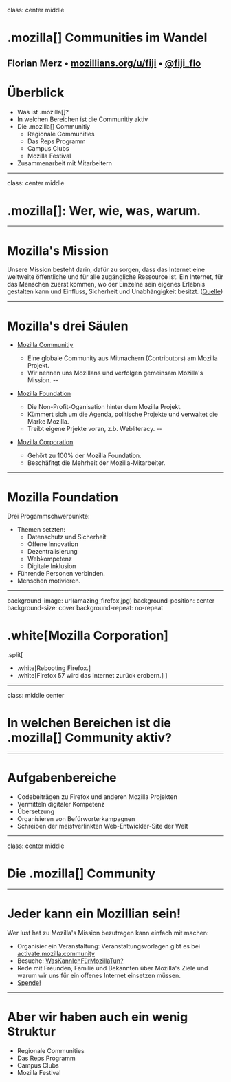 class: center middle
# .mozilla[] Communities im Wandel
Florian Merz
•
[mozillians.org/u/fiji](https://mozillians.org/u/fiji)
•
[@fiji_flo](https://twitter.com/fiji_flo)
---
# Überblick

* Was ist .mozilla[]?
* In welchen Bereichen ist die Communitiy aktiv
* Die .mozilla[] Communitiy
  * Regionale Communities
  * Das Reps Programm
  * Campus Clubs
  * Mozilla Festival
* Zusammenarbeit mit Mitarbeitern

---
class: center middle

# .mozilla[]: Wer, wie, was, warum.

---
# Mozilla's Mission

Unsere Mission besteht darin, dafür zu sorgen, dass das Internet eine weltweite
öffentliche und für alle zugängliche Ressource ist. Ein Internet, für das
Menschen zuerst kommen, wo der Einzelne sein eigenes Erlebnis gestalten kann und
Einfluss, Sicherheit und Unabhängigkeit besitzt.
([Quelle](https://www.mozilla.org/de/mission/))

---
# Mozilla's drei Säulen

* [Mozilla Communitiy](https://www.mozilla.org/de/contribute/)
  * Eine globale Community aus Mitmachern (Contributors) am Mozilla Projekt.
  * Wir nennen uns Mozillans und verfolgen gemeinsam Mozilla's Mission.
--

* [Mozilla Foundation](https://www.mozilla.org/de/foundation/)
  * Die Non-Profit-Oganisation hinter dem Mozilla Projekt.
  * Kümmert sich um die Agenda, politische Projekte und verwaltet die Marke Mozilla.
  * Treibt eigene Prjekte voran, z.b. Webliteracy.
--

* [Mozilla Corporation](https://www.mozilla.org/en-US/foundation/moco/)
  * Gehört zu 100% der Mozilla Foundation.
  * Beschäfitgt die Mehrheit der Mozilla-Mitarbeiter.

---
# Mozilla Foundation

Drei Progammschwerpunkte:
* Themen setzten:
  * Datenschutz und Sicherheit
  * Offene Innovation
  * Dezentralisierung
  * Webkompetenz
  * Digitale Inklusion
* Führende Personen verbinden.
* Menschen motivieren.

---
background-image: url(amazing_firefox.jpg)
background-position: center
background-size: cover
background-repeat: no-repeat

# .white[Mozilla Corporation]

.split[
* .white[Rebooting Firefox.]
* .white[Firefox 57 wird das Internet zurück erobern.]
]

---
class: middle center

# In welchen Bereichen ist die .mozilla[] Community aktiv?

---
# Aufgabenbereiche

* Codebeiträgen zu Firefox und anderen Mozilla Projekten
* Vermitteln digitaler Kompetenz
* Übersetzung
* Organisieren von Befürworterkampagnen
* Schreiben der meistverlinkten Web-Entwickler-Site der Welt

---
class: center middle
# Die .mozilla[] Community

---
# Jeder kann ein Mozillian sein!

Wer lust hat zu Mozilla's Mission bezutragen kann einfach mit machen:

* Organisier ein Veranstaltung: Veranstaltungsvorlagen gibt es bei
  [activate.mozilla.community](https://activate.mozilla.community/)
* Besuche: [WasKannIchFürMozillaTun?](https://whatcanidoformozilla.org/?lang=de)
* Rede mit Freunden, Familie und Bekannten über Mozilla's Ziele und warum wir uns
  für ein offenes Internet einsetzen müssen.
* [Spende!](https://donate.mozilla.org/de)

---

# Aber wir haben auch ein wenig Struktur

* Regionale Communities
* Das Reps Programm
* Campus Clubs
* Mozilla Festival
